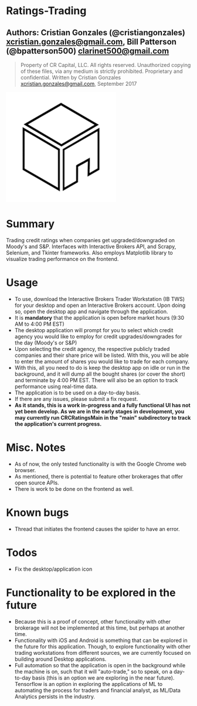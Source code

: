 # Ratings-Trading

## Authors: Cristian Gonzales (@cristiangonzales) <xcristian.gonzales@gmail.com>, Bill Patterson (@bpatterson500) <clarinet500@gmail.com>

> Property of CR Capital, LLC. All rights reserved.
> Unauthorized copying of these files, via any medium is strictly prohibited.
> Proprietary and confidential.
> Written by Cristian Gonzales <xcristian.gonzales@gmail.com>, September 2017

![](CRC_Logo.png)

# Summary
Trading credit ratings when companies get upgraded/downgraded on Moody's and S&P. Interfaces with Interactive Brokers API, and Scrapy, Selenium, and Tkinter frameworks. Also employs Matplotlib library to visualize trading performance on the frontend.

# Usage
* To use, download the Interactive Brokers Trader Workstation (IB TWS) for your desktop and open an Interactive Brokers account. Upon doing so, open the desktop app and navigate through the application.
* It is **mandatory** that the application is open before market hours (9:30 AM to 4:00 PM EST)
* The desktop application will prompt for you to select which credit agency you would like to employ for credit upgrades/downgrades for the day (Moody's or S&P)
* Upon selecting the credit agency, the respective publicly traded companies and their share price will be listed. With this, you will be able to enter the amount of shares you would like to trade for each company.
* With this, all you need to do is keep the desktop app on idle or run in the background, and it will dump all the bought shares (or cover the short) and terminate by 4:00 PM EST. There will also be an option to track performance using real-time data.
* The application is to be used on a day-to-day basis. 
* If there are any issues, please submit a fix request.
* **As it stands, this is a work in-progress and a fully functional UI has not yet been develop. As we are in the early stages in development, you may currently run CRCRatingsMain in the "main" subdirectory to track the application's current progress.**

# Misc. Notes
* As of now, the only tested functionality is with the Google Chrome web browser.
* As mentioned, there is potential to feature other brokerages that offer open source APIs.
* There is work to be done on the frontend as well.

# Known bugs
* Thread that initiates the frontend causes the spider to have an error.

# Todos
* Fix the desktop/application icon

# Functionality to be explored in the future
* Because this is a proof of concept, other functionality with other brokerage will not be implemented at this time, but perhaps at another time.
* Functionality with iOS and Android is something that can be explored in the future for this application. Though, to explore functionality with other trading workstations from different sources, we are currently focused on building around Desktop applications.
* Full automation so that the application is open in the background while the machine is on, such that it will "auto-trade," so to speak, on a day-to-day basis (this is an option we are exploring in the near future). Tensorflow is an option in exploring the applications of ML to automating the process for traders and financial analyst, as ML/Data Analytics persists in the industry.
